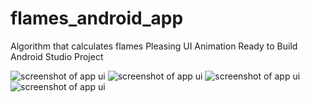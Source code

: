 # flames_android_app

Algorithm that calculates flames
Pleasing UI
Animation
Ready to Build Android Studio Project

![screenshot of app ui](https://play-lh.googleusercontent.com/paFM3-lq0i9YRxE-8Z4KJ1IZ4Q-JFMjyy_UrGx1PxM9Upn3f_WkXU1_aeV9f9SHEqf0=w720-h310-rw)
![screenshot of app ui](https://play-lh.googleusercontent.com/S2wMgNgjqodMok7EbaIAo1J_Qnfs2_oDrxCnypqK_CCy5n5S49bYEFwFgPiWGNgCH0I=w720-h310-rw)
![screenshot of app ui](https://play-lh.googleusercontent.com/Tn_XVd9vUlysRQW8fgUdVScrsA_SDEEFQtoh5ndQdoQbyyI9r1dFoYbEwwohUzH9Sw=w720-h310-rw)
![screenshot of app ui](https://play-lh.googleusercontent.com/ydnGgjRKH5UGQHgsHpph5Q5mX8S8-MtEulYmjH2cDtzo8YSQrU9dTfsW17F1CgRXx00=w720-h310-rw)
